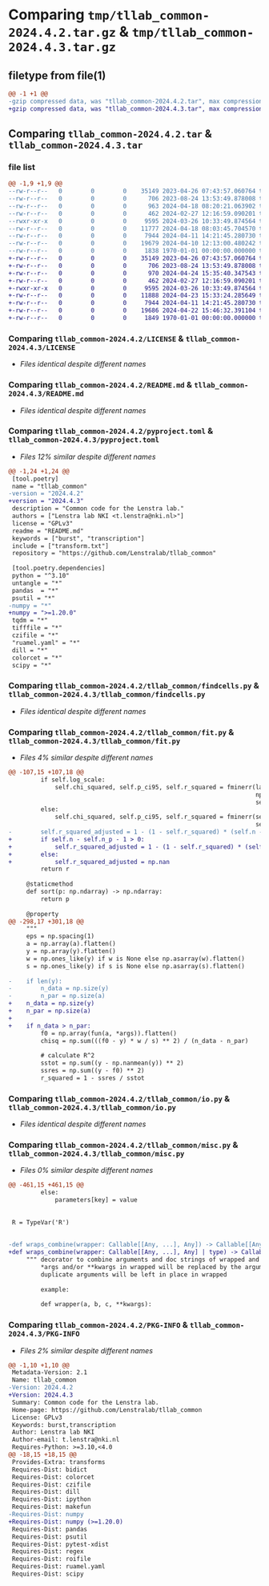# Comparing `tmp/tllab_common-2024.4.2.tar.gz` & `tmp/tllab_common-2024.4.3.tar.gz`

## filetype from file(1)

```diff
@@ -1 +1 @@
-gzip compressed data, was "tllab_common-2024.4.2.tar", max compression
+gzip compressed data, was "tllab_common-2024.4.3.tar", max compression
```

## Comparing `tllab_common-2024.4.2.tar` & `tllab_common-2024.4.3.tar`

### file list

```diff
@@ -1,9 +1,9 @@
--rw-r--r--   0        0        0    35149 2023-04-26 07:43:57.060764 tllab_common-2024.4.2/LICENSE
--rw-r--r--   0        0        0      706 2023-08-24 13:53:49.878008 tllab_common-2024.4.2/README.md
--rw-r--r--   0        0        0      963 2024-04-18 08:20:21.063902 tllab_common-2024.4.2/pyproject.toml
--rw-r--r--   0        0        0      462 2024-02-27 12:16:59.090201 tllab_common-2024.4.2/tllab_common/__init__.py
--rwxr-xr-x   0        0        0     9595 2024-03-26 10:33:49.874564 tllab_common-2024.4.2/tllab_common/findcells.py
--rw-r--r--   0        0        0    11777 2024-04-18 08:03:45.704570 tllab_common-2024.4.2/tllab_common/fit.py
--rw-r--r--   0        0        0     7944 2024-04-11 14:21:45.280730 tllab_common-2024.4.2/tllab_common/io.py
--rw-r--r--   0        0        0    19679 2024-04-10 12:13:00.480242 tllab_common-2024.4.2/tllab_common/misc.py
--rw-r--r--   0        0        0     1838 1970-01-01 00:00:00.000000 tllab_common-2024.4.2/PKG-INFO
+-rw-r--r--   0        0        0    35149 2023-04-26 07:43:57.060764 tllab_common-2024.4.3/LICENSE
+-rw-r--r--   0        0        0      706 2023-08-24 13:53:49.878008 tllab_common-2024.4.3/README.md
+-rw-r--r--   0        0        0      970 2024-04-24 15:35:40.347543 tllab_common-2024.4.3/pyproject.toml
+-rw-r--r--   0        0        0      462 2024-02-27 12:16:59.090201 tllab_common-2024.4.3/tllab_common/__init__.py
+-rwxr-xr-x   0        0        0     9595 2024-03-26 10:33:49.874564 tllab_common-2024.4.3/tllab_common/findcells.py
+-rw-r--r--   0        0        0    11888 2024-04-23 15:33:24.285649 tllab_common-2024.4.3/tllab_common/fit.py
+-rw-r--r--   0        0        0     7944 2024-04-11 14:21:45.280730 tllab_common-2024.4.3/tllab_common/io.py
+-rw-r--r--   0        0        0    19686 2024-04-22 15:46:32.391104 tllab_common-2024.4.3/tllab_common/misc.py
+-rw-r--r--   0        0        0     1849 1970-01-01 00:00:00.000000 tllab_common-2024.4.3/PKG-INFO
```

### Comparing `tllab_common-2024.4.2/LICENSE` & `tllab_common-2024.4.3/LICENSE`

 * *Files identical despite different names*

### Comparing `tllab_common-2024.4.2/README.md` & `tllab_common-2024.4.3/README.md`

 * *Files identical despite different names*

### Comparing `tllab_common-2024.4.2/pyproject.toml` & `tllab_common-2024.4.3/pyproject.toml`

 * *Files 12% similar despite different names*

```diff
@@ -1,24 +1,24 @@
 [tool.poetry]
 name = "tllab_common"
-version = "2024.4.2"
+version = "2024.4.3"
 description = "Common code for the Lenstra lab."
 authors = ["Lenstra lab NKI <t.lenstra@nki.nl>"]
 license = "GPLv3"
 readme = "README.md"
 keywords = ["burst", "transcription"]
 include = ["transform.txt"]
 repository = "https://github.com/Lenstralab/tllab_common"
 
 [tool.poetry.dependencies]
 python = "^3.10"
 untangle = "*"
 pandas  = "*"
 psutil = "*"
-numpy = "*"
+numpy = ">=1.20.0"
 tqdm = "*"
 tifffile = "*"
 czifile = "*"
 "ruamel.yaml" = "*"
 dill = "*"
 colorcet = "*"
 scipy = "*"
```

### Comparing `tllab_common-2024.4.2/tllab_common/findcells.py` & `tllab_common-2024.4.3/tllab_common/findcells.py`

 * *Files identical despite different names*

### Comparing `tllab_common-2024.4.2/tllab_common/fit.py` & `tllab_common-2024.4.3/tllab_common/fit.py`

 * *Files 4% similar despite different names*

```diff
@@ -107,15 +107,18 @@
         if self.log_scale:
             self.chi_squared, self.p_ci95, self.r_squared = fminerr(lambda p, x: np.log(self.fun(p, x)), r.x,
                                                                     np.log(self.y), (self.x,),
                                                                     self.w, np.log(self.s))
         else:
             self.chi_squared, self.p_ci95, self.r_squared = fminerr(self.fun, r.x,
                                                                     self.y, (self.x,), self.w, self.s)
-        self.r_squared_adjusted = 1 - (1 - self.r_squared) * (self.n - 1) / (len(r.x) - 1)
+        if self.n - self.n_p - 1 > 0:
+            self.r_squared_adjusted = 1 - (1 - self.r_squared) * (self.n - 1) / (self.n - self.n_p - 1)
+        else:
+            self.r_squared_adjusted = np.nan
         return r
 
     @staticmethod
     def sort(p: np.ndarray) -> np.ndarray:
         return p
 
     @property
@@ -298,17 +301,18 @@
     """
     eps = np.spacing(1)
     a = np.array(a).flatten()
     y = np.array(y).flatten()
     w = np.ones_like(y) if w is None else np.asarray(w).flatten()
     s = np.ones_like(y) if s is None else np.asarray(s).flatten()
 
-    if len(y):
-        n_data = np.size(y)
-        n_par = np.size(a)
+    n_data = np.size(y)
+    n_par = np.size(a)
+
+    if n_data > n_par:
         f0 = np.array(fun(a, *args)).flatten()
         chisq = np.sum(((f0 - y) * w / s) ** 2) / (n_data - n_par)
 
         # calculate R^2
         sstot = np.sum((y - np.nanmean(y)) ** 2)
         ssres = np.sum((y - f0) ** 2)
         r_squared = 1 - ssres / sstot
```

### Comparing `tllab_common-2024.4.2/tllab_common/io.py` & `tllab_common-2024.4.3/tllab_common/io.py`

 * *Files identical despite different names*

### Comparing `tllab_common-2024.4.2/tllab_common/misc.py` & `tllab_common-2024.4.3/tllab_common/misc.py`

 * *Files 0% similar despite different names*

```diff
@@ -461,15 +461,15 @@
         else:
             parameters[key] = value
 
 
 R = TypeVar('R')
 
 
-def wraps_combine(wrapper: Callable[[Any, ...], Any]) -> Callable[[Any, ...], R]:
+def wraps_combine(wrapper: Callable[[Any, ...], Any] | type) -> Callable[[Any, ...], R]:
     """ decorator to combine arguments and doc strings of wrapped and wrapper functions,
         *args and/or **kwargs in wrapped will be replaced by the arguments from wrapper,
         duplicate arguments will be left in place in wrapped
 
         example:
 
         def wrapper(a, b, c, **kwargs):
```

### Comparing `tllab_common-2024.4.2/PKG-INFO` & `tllab_common-2024.4.3/PKG-INFO`

 * *Files 2% similar despite different names*

```diff
@@ -1,10 +1,10 @@
 Metadata-Version: 2.1
 Name: tllab_common
-Version: 2024.4.2
+Version: 2024.4.3
 Summary: Common code for the Lenstra lab.
 Home-page: https://github.com/Lenstralab/tllab_common
 License: GPLv3
 Keywords: burst,transcription
 Author: Lenstra lab NKI
 Author-email: t.lenstra@nki.nl
 Requires-Python: >=3.10,<4.0
@@ -18,15 +18,15 @@
 Provides-Extra: transforms
 Requires-Dist: bidict
 Requires-Dist: colorcet
 Requires-Dist: czifile
 Requires-Dist: dill
 Requires-Dist: ipython
 Requires-Dist: makefun
-Requires-Dist: numpy
+Requires-Dist: numpy (>=1.20.0)
 Requires-Dist: pandas
 Requires-Dist: psutil
 Requires-Dist: pytest-xdist
 Requires-Dist: regex
 Requires-Dist: roifile
 Requires-Dist: ruamel.yaml
 Requires-Dist: scipy
```

